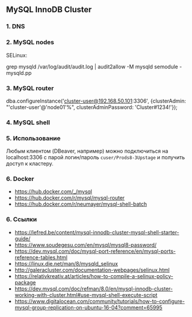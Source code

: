 ## MySQL InnoDB Cluster

### 1. DNS



### 2. MySQL nodes

SELinux:

grep mysqld /var/log/audit/audit.log | audit2allow -M mysqld
semodule -mysqld.pp

### 3. MySQL router

dba.configureInstance('cluster-user@192.168.50.101:3306', {clusterAdmin: "'cluster-user'@'node01'%", clusterAdminPassword: 'Cluster#1234!'});

### 4. MySQL shell



### 5. Использование

Любым клиентом (DBeaver, например) можно подключиться на localhost:3306 с парой логин/пароль `cuser/Prods8-3Upstage` и получить доступ к кластеру.

### 6. Docker

- https://hub.docker.com/_/mysql
- https://hub.docker.com/r/mysql/mysql-router
- https://hub.docker.com/r/neumayer/mysql-shell-batch

### 6. Ссылки

- https://lefred.be/content/mysql-innodb-cluster-mysql-shell-starter-guide/
- https://www.soudegesu.com/en/mysql/mysql8-password/
- https://dev.mysql.com/doc/mysql-port-reference/en/mysql-ports-reference-tables.html
- https://linux.die.net/man/8/mysqld_selinux
- http://galeracluster.com/documentation-webpages/selinux.html
- https://relativkreativ.at/articles/how-to-compile-a-selinux-policy-package
- https://dev.mysql.com/doc/refman/8.0/en/mysql-innodb-cluster-working-with-cluster.html#use-mysql-shell-execute-script
- https://www.digitalocean.com/community/tutorials/how-to-configure-mysql-group-replication-on-ubuntu-16-04?comment=65995